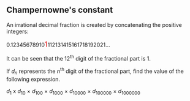 ## Champernowne&apos;s constant

An irrational decimal fraction is created by concatenating the positive integers:

0.12345678910<span style="color:#dd0000;font-size:14pt;">1</span>112131415161718192021...

It can be seen that the 12<sup>th</sup> digit of the fractional part is 1.

If <i>d</i><sub><i>n</i></sub> represents the <i>n</i><sup>th</sup> digit of the fractional part, find the value of the following expression.

<i>d</i><sub>1</sub> x <i>d</i><sub>10</sub> &#xD7; <i>d</i><sub>100</sub> &#xD7; <i>d</i><sub>1000</sub> &#xD7; <i>d</i><sub>10000</sub> &#xD7; <i>d</i><sub>100000</sub> &#xD7; <i>d</i><sub>1000000</sub>
